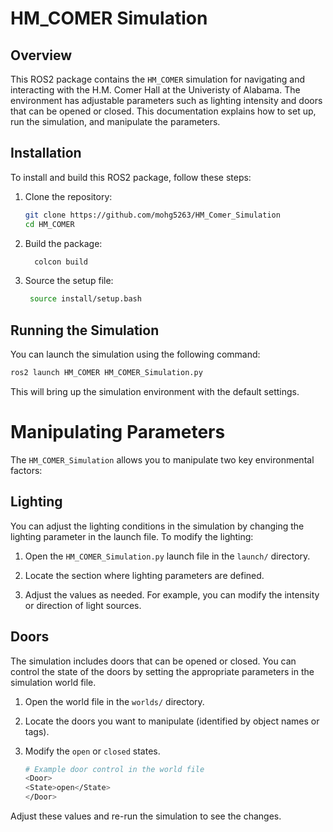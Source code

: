 # HM_COMER Simulation

## Overview

This ROS2 package contains the `HM_COMER` simulation for navigating and interacting with the H.M. Comer Hall at the Univeristy of Alabama. The environment has adjustable parameters such as lighting intensity and doors that can be opened or closed. This documentation explains how to set up, run the simulation, and manipulate the parameters.

## Installation

To install and build this ROS2 package, follow these steps:

1. Clone the repository:
   ```bash
   git clone https://github.com/mohg5263/HM_Comer_Simulation
   cd HM_COMER

2. Build the package:
   ```bash
     colcon build

3. Source the setup file:
   ```bash
    source install/setup.bash

## Running the Simulation
You can launch the simulation using the following command:

```bash
ros2 launch HM_COMER HM_COMER_Simulation.py
```

This will bring up the simulation environment with the default settings.

# Manipulating Parameters
The `HM_COMER_Simulation` allows you to manipulate two key environmental factors:

## Lighting
You can adjust the lighting conditions in the simulation by changing the lighting parameter in the launch file. To modify the lighting:

1. Open the  `HM_COMER_Simulation.py` launch file in the `launch/` directory.

2. Locate the section where lighting parameters are defined.

3. Adjust the values as needed. For example, you can modify the intensity or direction of light sources.

## Doors
The simulation includes doors that can be opened or closed. You can control the state of the doors by setting the appropriate parameters in the simulation world file.

1. Open the world file in the `worlds/` directory.

2. Locate the doors you want to manipulate (identified by object names or tags).

3. Modify the `open` or `closed` states.
    ```bash
    # Example door control in the world file
    <Door>
    <State>open</State>
    </Door>

Adjust these values and re-run the simulation to see the changes.








